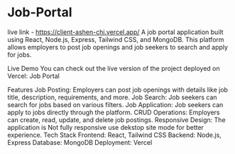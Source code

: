 # Job-Portal
live link - https://client-ashen-chi.vercel.app/
A job portal application built using React, Node.js, Express, Tailwind CSS, and MongoDB. This platform allows employers to post job openings and job seekers to search and apply for jobs.

Live Demo
You can check out the live version of the project deployed on Vercel: Job Portal

Features
Job Posting: Employers can post job openings with details like job title, description, requirements, and more.
Job Search: Job seekers can search for jobs based on various filters.
Job Application: Job seekers can apply to jobs directly through the platform.
CRUD Operations: Employers can create, read, update, and delete job postings.
Responsive Design: The application is Not fully responsive use dekstop site mode for better experience.
Tech Stack
Frontend: React, Tailwind CSS
Backend: Node.js, Express
Database: MongoDB
Deployment: Vercel
